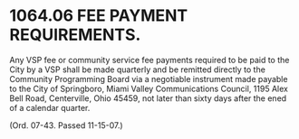 1064.06 FEE PAYMENT REQUIREMENTS.
=================================

Any VSP fee or community service fee payments required to be paid to the
City by a VSP shall be made quarterly and be remitted directly to the
Community Programming Board via a negotiable instrument made payable to
the City of Springboro, Miami Valley Communications Council, 1195 Alex
Bell Road, Centerville, Ohio 45459, not later than sixty days after the
ened of a calendar quarter.

(Ord. 07-43. Passed 11-15-07.)
